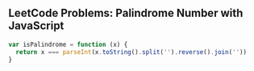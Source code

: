 ## LeetCode Problems: Palindrome Number with JavaScript
```javascript
var isPalindrome = function (x) {
  return x === parseInt(x.toString().split('').reverse().join(''))
}
```

